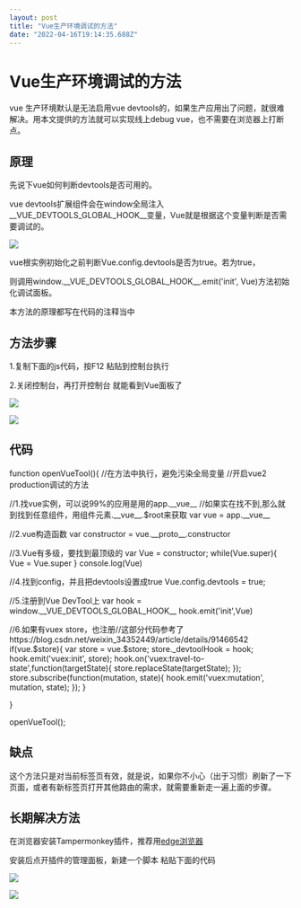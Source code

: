 ```yaml
---
layout: post
title: "Vue生产环境调试的方法"
date: "2022-04-16T19:14:35.688Z"
---
```

Vue生产环境调试的方法
============

vue 生产环境默认是无法启用vue devtools的，如果生产应用出了问题，就很难解决。用本文提供的方法就可以实现线上debug vue，也不需要在浏览器上打断点。

原理
--

先说下vue如何判断devtools是否可用的。

vue devtools扩展组件会在window全局注入\_\_VUE\_DEVTOOLS\_GLOBAL\_HOOK\_\_变量，Vue就是根据这个变量判断是否需要调试的。

![](https://img2022.cnblogs.com/blog/765365/202204/765365-20220416213537641-1310139840.png)

vue根实例初始化之前判断Vue.config.devtools是否为true。若为true，

则调用window.\_\_VUE\_DEVTOOLS\_GLOBAL\_HOOK\_\_.emit('init', Vue)方法初始化调试面板。

本方法的原理都写在代码的注释当中

方法步骤
----

1.复制下面的js代码，按F12 粘贴到控制台执行

2.关闭控制台，再打开控制台 就能看到Vue面板了  
  

![](https://img2022.cnblogs.com/blog/765365/202204/765365-20220416213239528-1913514119.png)

![](https://img2022.cnblogs.com/blog/765365/202204/765365-20220416213311898-160611354.png)

代码
--

function openVueTool(){
//在方法中执行，避免污染全局变量
//开启vue2 production调试的方法

//1.找vue实例，可以说99%的应用是用的app.\_\_vue\_\_
//如果实在找不到,那么就到找到任意组件，用组件元素.\_\_vue\_\_.$root来获取
var vue = app.\_\_vue\_\_


//2.vue构造函数
var constructor = vue.\_\_proto\_\_.constructor


//3.Vue有多级，要找到最顶级的
var Vue = constructor;
while(Vue.super){
    Vue = Vue.super
}
console.log(Vue)

//4.找到config，并且把devtools设置成true
Vue.config.devtools = true;



//5.注册到Vue DevTool上
var hook = window.\_\_VUE\_DEVTOOLS\_GLOBAL\_HOOK\_\_
hook.emit('init',Vue)




//6.如果有vuex store，也注册//这部分代码参考了https://blog.csdn.net/weixin\_34352449/article/details/91466542
if(vue.$store){
    var store = vue.$store;
    store.\_devtoolHook = hook;
    hook.emit('vuex:init', store);
    hook.on('vuex:travel-to-state',function(targetState){
        store.replaceState(targetState);
    });
    store.subscribe(function(mutation, state){
        hook.emit('vuex:mutation', mutation, state);
    });
}

}

openVueTool();

缺点
--

这个方法只是对当前标签页有效，就是说，如果你不小心（出于习惯）刷新了一下页面，或者有新标签页打开其他路由的需求，就需要重新走一遍上面的步骤。

长期解决方法
------

在浏览器安装Tampermonkey插件，推荐用[edge浏览器](https://microsoftedge.microsoft.com/addons/detail/tampermonkey/iikmkjmpaadaobahmlepeloendndfphd)

安装后点开插件的管理面板，新建一个脚本 粘贴下面的代码

![](https://img2022.cnblogs.com/blog/765365/202204/765365-20220416213352067-2033733977.png)

![](https://img2022.cnblogs.com/blog/765365/202204/765365-20220416213355911-196603171.png)